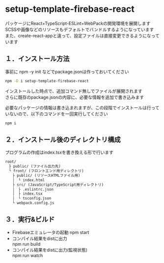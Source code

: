 # setup-template-firebase-react

パッケージにReact+TypeScript-ESLint+WebPackの開発環境を展開します  
SCSSや画像などのリソースもデフォルトでバンドルするようになっています  
また、create-react-appと違って、設定ファイルは直接変更できるようになっています

## １．インストール方法

事前に npm -y init などでpackage.jsonは作っておいてください

```sh
npm -D i setup-template-firebase-react
```

インストールした時点で、追加コマンド無しでファイルが展開されます  
さらに既存のpackage.jsonの内容に、必要な情報を追加で書き込みます  

必要なパッケージの情報は書き込まれますが、この段階でインストールは行っていないので、以下のコマンドを一回実行してください

```sh
npm i
```

## ２．インストール後のディレクトリ構成

プログラムの作成はindex.tsxを書き換える形で行います

```txt
root/  
　├ public/ (ファイル出力先)  
　└ front/ (フロントエンド用ディレクトリ)  
　　├ public/ (リソースHTMLファイル用)  
　　│　└ index.html  
　　├ src/ (JavaScript/TypeScript用ディレクトリ)  
　　│　├ .eslintrc.json  
　　│　├ index.tsx  
　　│　└ tsconfig.json  
　　└ webpack.config.js  
```

## ３．実行&ビルド

- Firebaseエミュレータの起動
npm start
- コンパイル結果をdistに出力  
npm run build
- コンパイル結果をdistに出力(監視状態)  
npm run watch
